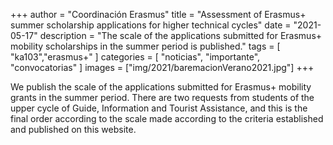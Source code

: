 +++
author = "Coordinación Erasmus"
title = "Assessment of Erasmus+ summer scholarship applications for higher technical cycles"
date = "2021-05-17"
description = "The scale of the applications submitted for Erasmus+ mobility scholarships in the summer period is published."
tags = [
    "ka103","erasmus+"
]
categories = [
    "noticias", "importante", "convocatorias"
]
images  = ["img/2021/baremacionVerano2021.jpg"]
+++

We publish the scale of the applications submitted for Erasmus+ mobility grants in the summer period. There are two requests from students of the upper cycle of Guide, Information and Tourist Assistance, and this is the final order according to the scale made according to the criteria established and published on this website.

